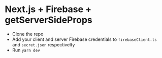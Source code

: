 # Next.js + Firebase + getServerSideProps

- Clone the repo
- Add your client and server Firebase credentials to `firebaseClient.ts` and `secret.json` respectivelty
- Run `yarn dev`
